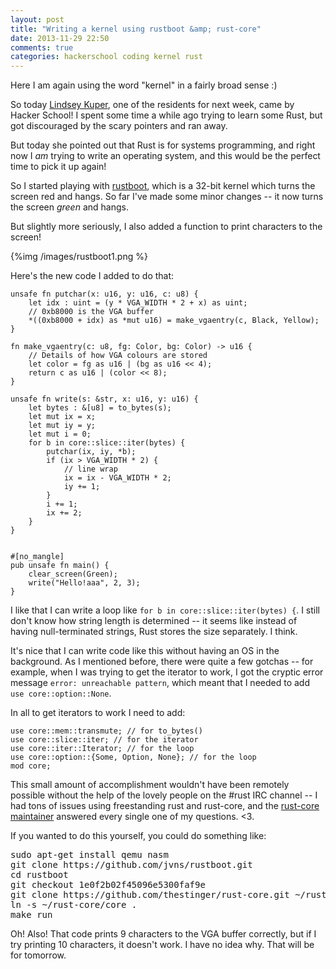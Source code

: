 ```yaml
---
layout: post
title: "Writing a kernel using rustboot &amp; rust-core"
date: 2013-11-29 22:50
comments: true
categories: hackerschool coding kernel rust
---
```


Here I am again using the word "kernel" in a fairly broad sense :)

So today [Lindsey Kuper](http://www.cs.indiana.edu/~lkuper/), one of
the residents for next week, came by Hacker School! I spent some time
a while ago trying to learn some Rust, but got discouraged by the
scary pointers and ran away.

But today she pointed out that Rust is for systems programming, and
right now I *am* trying to write an operating system, and this would
be the perfect time to pick it up again!

So I started playing with
[rustboot](https://github.com/charliesome/rustboot), which is a 32-bit
kernel which turns the screen red and hangs. So far I've made some
minor changes -- it now turns the screen *green* and hangs.

But slightly more seriously, I also added a function to print
characters to the screen!

{%img /images/rustboot1.png %}

Here's the new code I added to do that:

~~~
unsafe fn putchar(x: u16, y: u16, c: u8) {
    let idx : uint = (y * VGA_WIDTH * 2 + x) as uint;
    // 0xb8000 is the VGA buffer
    *((0xb8000 + idx) as *mut u16) = make_vgaentry(c, Black, Yellow);
}

fn make_vgaentry(c: u8, fg: Color, bg: Color) -> u16 {
    // Details of how VGA colours are stored
    let color = fg as u16 | (bg as u16 << 4);
    return c as u16 | (color << 8);
}

unsafe fn write(s: &str, x: u16, y: u16) {
    let bytes : &[u8] = to_bytes(s);
    let mut ix = x;
    let mut iy = y;
    let mut i = 0;
    for b in core::slice::iter(bytes) {
        putchar(ix, iy, *b);
        if (ix > VGA_WIDTH * 2) {
            // line wrap
            ix = ix - VGA_WIDTH * 2;
            iy += 1;
        }
        i += 1;
        ix += 2;
    }
}


#[no_mangle]
pub unsafe fn main() {
    clear_screen(Green);
    write("Hello!aaa", 2, 3);
}
~~~

I like that I can write a loop like `for b in core::slice::iter(bytes)
{`. I still don't know how string length is determined -- it seems
like instead of having null-terminated strings, Rust stores the size
separately. I think.

It's nice that I can write code like this without having an OS in the
background. As I mentioned before, there were quite a few gotchas --
for example, when I was trying to get the iterator to work, I got the
cryptic error message `error: unreachable pattern`, which meant that I
needed to add `use core::option::None`.

In all to get iterators to work I need to add:

~~~
use core::mem::transmute; // for to_bytes()
use core::slice::iter; // for the iterator
use core::iter::Iterator; // for the loop
use core::option::{Some, Option, None}; // for the loop
mod core;
~~~

This small amount of accomplishment wouldn't have been remotely
possible without the help of the lovely people on the #rust IRC
channel -- I had tons of issues using freestanding rust and rust-core,
and the [rust-core maintainer](https://github.com/thestinger) answered
every single one of my questions. <3.

If you wanted to do this yourself, you could do something like:

<pre>
sudo apt-get install qemu nasm
git clone https://github.com/jvns/rustboot.git
cd rustboot
git checkout 1e0f2b02f45096e5300faf9e
git clone https://github.com/thestinger/rust-core.git ~/rust-core
ln -s ~/rust-core/core .
make run
</pre>

Oh! Also! That code prints 9 characters to the VGA buffer correctly,
but if I try printing 10 characters, it doesn't work. I have no idea
why. That will be for tomorrow.
